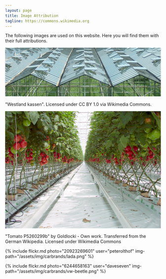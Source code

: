 ```yaml
---
layout: page
title: Image Attribution
tagline: https://commons.wikimedia.org
---
```


The following images are used on this website. Here you will find them with their full attributions.

![attribution](/assets/img/stock/Westland_kassen.jpg)

"Westland kassen". Licensed under CC BY 1.0 via Wikimedia Commons.

![attribution](/assets/img/stock/Tomato_P5260299b.jpg)

"Tomato P5260299b" by Goldlocki - Own work. Transferred from the German Wikipedia. Licensed under Wikimedia Commons

{% include flickr.md photo="20923269601" user="peterolthof" img-path="/assets/img/carbrands/lada.png" %}

{% include flickr.md photo="6244658163" user="daveseven" img-path="/assets/img/carbrands/vw-beetle.png" %}
